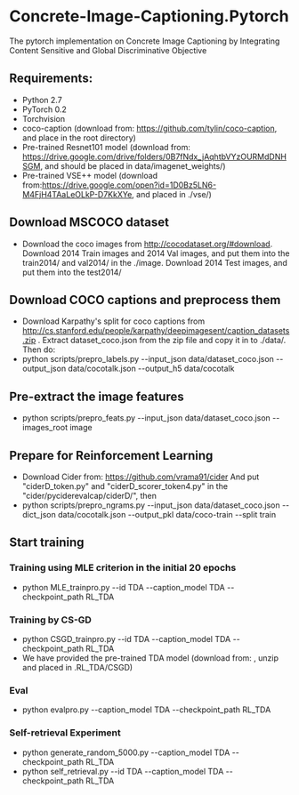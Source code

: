 # Concrete-Image-Captioning.Pytorch
The pytorch implementation on Concrete Image Captioning by Integrating Content Sensitive and Global Discriminative Objective

## Requirements: ##
- Python 2.7
- PyTorch 0.2
- Torchvision
- coco-caption (download from: https://github.com/tylin/coco-caption, and place in the root directory)
- Pre-trained Resnet101 model (download from: https://drive.google.com/drive/folders/0B7fNdx_jAqhtbVYzOURMdDNHSGM, and should be placed in data/imagenet_weights/)
- Pre-trained VSE++ model (download from:https://drive.google.com/open?id=1D0Bz5LN6-M4FjH4TAaLeOLkP-D7KkXYe, and placed in ./vse/)

## Download MSCOCO dataset ##
- Download the coco images from http://cocodataset.org/#download. Download 2014 Train images and 2014 Val images, and put them into the train2014/ and val2014/ in the ./image.
Download 2014 Test images, and put them into the test2014/

## Download COCO captions and preprocess them ##
- Download Karpathy's split for coco captions from http://cs.stanford.edu/people/karpathy/deepimagesent/caption_datasets.zip .
Extract dataset_coco.json from the zip file and copy it in to ./data/. Then do:
- python scripts/prepro_labels.py --input_json data/dataset_coco.json --output_json data/cocotalk.json --output_h5 data/cocotalk

## Pre-extract the image features ##
- python scripts/prepro_feats.py --input_json data/dataset_coco.json --images_root image

## Prepare for Reinforcement Learning ##
- Download Cider from: https://github.com/vrama91/cider
And put "ciderD_token.py" and "ciderD_scorer_token4.py" in the "cider/pyciderevalcap/ciderD/", then
- python scripts/prepro_ngrams.py --input_json data/dataset_coco.json --dict_json data/cocotalk.json --output_pkl data/coco-train --split train

## Start training ##
### Training using MLE criterion in the initial 20 epochs ###
- python MLE_trainpro.py --id TDA --caption_model TDA --checkpoint_path RL_TDA

### Training by CS-GD ###
- python CSGD_trainpro.py --id TDA --caption_model TDA --checkpoint_path RL_TDA
- We have provided the pre-trained TDA model (download from: , unzip and placed in .RL_TDA/CSGD)

### Eval ###
- python evalpro.py --caption_model TDA --checkpoint_path RL_TDA

### Self-retrieval Experiment ###
- python generate_random_5000.py  --caption_model TDA --checkpoint_path RL_TDA
- python self_retrieval.py --id TDA --caption_model TDA --checkpoint_path RL_TDA



